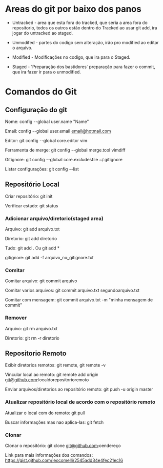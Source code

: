 # Areas do git por baixo dos panos

 - Untracked - area que esta fora do tracked, que seria a area fora do repositorio, todos os outros estão dentro do Tracked
ao usar git add, ira jogar do untracked ao staged.

 - Unmodifed - partes do codigo sem alteração, irão pro modified ao editar o arquivo.

 - Modified - Modificações no codigo, que ira para o Staged.

 - Staged - 'Preparação dos bastidores' preparação para fazer o commit, que ira fazer ir para o unmodified.

# Comandos do Git

## Configuração do git
Nome: config --global user.name "Name"

Email: config --global user.email email@hotmail.com

Editor: git config --global core.editor vim

Ferramenta de merge: git config --global merge.tool vimdiff

Gitignore: git config --global core.excludesfile ~/.gitignore

Listar configurações: git config --list

## Repositório Local
Criar repositório: git init

Verificar estado: git status

### Adicionar arquivo/diretorio(staged area)

Arquivo: git add arquivo.txt

Diretorio: git add diretorio

Tudo: git add . Ou git add *

gitignore: git add -f arquivo_no_gitignore.txt

### Comitar
Comitar arquivo: git commit arquivo

Comitar varios arquivos: git commit arquivo.txt segundoarquivo.txt

Comitar com mensagem: git commit arquivo.txt -m "minha mensagem de commit"

### Remover
Arquivo: git rm arquivo.txt

Diretorio: git rm -r diretorio

## Repositorio Remoto

Exibir diretorios remotos: git remote, git remote -v

Vincular local ao remoto: git remote add origin git@github.com:localdorepositorioremoto

Enviar arquivos/diretorios ao repositório remoto: git push -u origin master

### Atualizar repositório local de acordo com o repositório remoto
Atualizar o local com do remoto: git pull

Buscar informações mas nao aplica-las: git fetch

### Clonar
Clonar o repositório: git clone git@github.com:oendereço

Link para mais informações dos comandos: https://gist.github.com/leocomelli/2545add34e4fec21ec16
